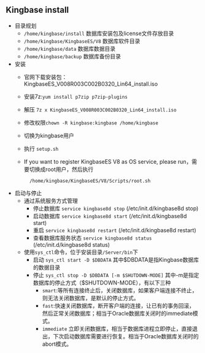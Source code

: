 ## Kingbase install
- 目录规划
	- `/home/kingbase/install` 数据库安装包及license文件存放目录
	- `/home/kingbase/KingbaseES/V8` 数据库软件目录
	- `/home/kingbase/data` 数据库数据目录
	- `/home/kingbase/backup` 数据库备份目录
- 安装
	- 官网下载安装包：KingbaseES_V008R003C002B0320_Lin64_install.iso
	- 安装7z:`yum install p7zip p7zip-plugins`
	- 解压 `7z x KingbaseES_V008R003C002B0320_Lin64_install.iso`
	- 修改权限`chown -R kingbase:kingbase /home/kingbase`
	- 切换为kingbase用户
	- 执行 `setup.sh`
	- If you want to register KingbaseES V8 as OS service, please run，需要切换成root用户，然后执行

    		/home/kingbase/KingbaseES/V8/Scripts/root.sh
- 启动与停止
	- 通过系统服务方式管理
		- 停止数据库 
		`service kingbase8d stop` (/etc/init.d/kingbase8d stop)
		- 启动数据库 
		`service kingbase8d start` (/etc/init.d/kingbase8d start)
		- 重启 
		`service kingbase8d restart` (/etc/init.d/kingbase8d restart)
		- 查看数据库服务状态 
		`service kingbase8d status` (/etc/init.d/kingbase8d status)
	- 使用`sys_ctl`命令，位于安装目录`/Server/bin`下
		- 启动
		`sys_ctl start -D $DBDATA`
        其中$DBDATA是指Kingbase数据库的数据目录
        - 停止
        `sys_ctl stop -D $DBDATA [-m $SHUTDOWN-MODE]`
        其中-m是指定数据库的停止方式（$SHUTDOWN-MODE），有以下三种
        	- `smart`:等所有连接终止后，关闭数据库，如果客户端连接不终止，则无法关闭数据库，是默认的停止方式。
        	- `fast`:快速关闭数据库，断开客户端的连接，让已有的事务回滚，然后正常关闭数据库；相当于Oracle数据库关闭时的immediate模式。
        	- `immediate` 立即关闭数据库，相当于数据库进程立即停止，直接退出，下次启动数据库需要进行恢复。相当于Oracle数据库关闭时的abort模式。